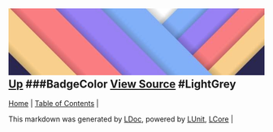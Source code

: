 ![](../Content/LDoc-banner-small.png "")
[Up](BadgeColor.md)
###BadgeColor
[View Source](BadgeColor.md)
#LightGrey
---

[Home](../../README.md) | [Table of Contents](../../TableOfContents.md) | 


This markdown was generated by [LDoc](https://github.com/CodeSingularity/LDoc), powered by [LUnit](https://github.com/CodeSingularity/LUnit), [LCore](https://github.com/CodeSingularity/LCore) | 

